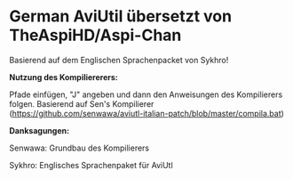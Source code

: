 # German AviUtil übersetzt von TheAspiHD/Aspi-Chan

Basierend auf dem Englischen Sprachenpacket von Sykhro!

**Nutzung des Kompiliererers:**

Pfade einfügen, "J" angeben und dann den Anweisungen des Kompilierers folgen.
Basierend auf Sen's Kompilierer (https://github.com/senwawa/aviutl-italian-patch/blob/master/compila.bat)

**Danksagungen:**

Senwawa: Grundbau des Kompilierers

Sykhro: Englisches Sprachenpaket für AviUtl
